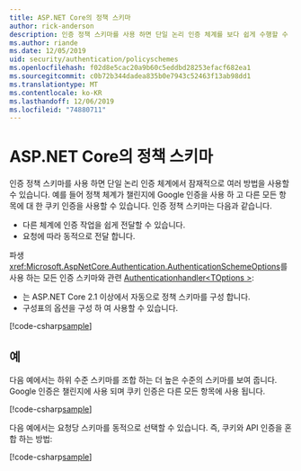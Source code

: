 ```yaml
---
title: ASP.NET Core의 정책 스키마
author: rick-anderson
description: 인증 정책 스키마를 사용 하면 단일 논리 인증 체계를 보다 쉽게 수행할 수 있습니다.
ms.author: riande
ms.date: 12/05/2019
uid: security/authentication/policyschemes
ms.openlocfilehash: f02d8e5cac20a9b60c5eddbd28253efacf682ea1
ms.sourcegitcommit: c0b72b344dadea835b0e7943c52463f13ab98dd1
ms.translationtype: MT
ms.contentlocale: ko-KR
ms.lasthandoff: 12/06/2019
ms.locfileid: "74880711"
---
```

# <a name="policy-schemes-in-aspnet-core"></a>ASP.NET Core의 정책 스키마

인증 정책 스키마를 사용 하면 단일 논리 인증 체계에서 잠재적으로 여러 방법을 사용할 수 있습니다. 예를 들어 정책 체계가 챌린지에 Google 인증을 사용 하 고 다른 모든 항목에 대 한 쿠키 인증을 사용할 수 있습니다. 인증 정책 스키마는 다음과 같습니다.

* 다른 체계에 인증 작업을 쉽게 전달할 수 있습니다.
* 요청에 따라 동적으로 전달 합니다.

파생 <xref:Microsoft.AspNetCore.Authentication.AuthenticationSchemeOptions>를 사용 하는 모든 인증 스키마와 관련 [Authenticationhandler\<TOptions >](/dotnet/api/microsoft.aspnetcore.authentication.authenticationhandler-1):

* 는 ASP.NET Core 2.1 이상에서 자동으로 정책 스키마를 구성 합니다.
* 구성표의 옵션을 구성 하 여 사용할 수 있습니다.

[!code-csharp[sample](policyschemes/samples/AuthenticationSchemeOptions.cs?name=snippet)]

## <a name="examples"></a>예

다음 예에서는 하위 수준 스키마를 조합 하는 더 높은 수준의 스키마를 보여 줍니다. Google 인증은 챌린지에 사용 되며 쿠키 인증은 다른 모든 항목에 사용 됩니다.

[!code-csharp[sample](policyschemes/samples/Startup.cs?name=snippet1)]

다음 예에서는 요청당 스키마를 동적으로 선택할 수 있습니다. 즉, 쿠키와 API 인증을 혼합 하는 방법:

 <!-- REVIEW, missing If set in public Func<HttpContext, string> ForwardDefaultSelector -->

[!code-csharp[sample](policyschemes/samples/Startup.cs?name=snippet2)]
